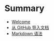# Summary

* [Welcome](README.md)
* [从 GitHub 导入文档](import-doc-from-github.md)
* [Markdown 语法](markdown.md)
